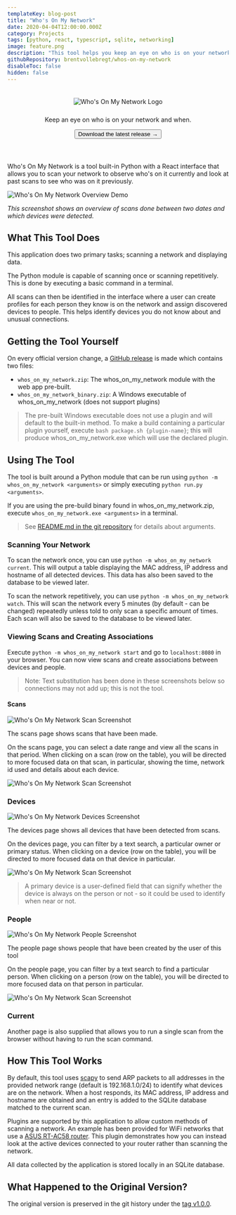 ```yaml
---
templateKey: blog-post
title: "Who's On My Network"
date: 2020-04-04T12:00:00.000Z
category: Projects
tags: [python, react, typescript, sqlite, networking]
image: feature.png
description: "This tool helps you keep an eye on who is on your network and when. Simply periodically scan your network, assign devices to people and view who is on your network."
githubRepository: brentvollebregt/whos-on-my-network
disableToc: false
hidden: false
---
```


<div align="center" style="padding: 20px 20px 40px 20px">
    <img src="/posts/whos-on-my-network/whos-on-my-network-logo.png" alt="Who's On My Network Logo" style="margin-bottom: 10px;">
    <p class="text-center">Keep an eye on who is on your network and when.</p>
    <a href="https://github.com/brentvollebregt/whos-on-my-network/releases"><button class="btn btn-outline-secondary" type="button">Download the latest release →</button></a>
</div>

Who's On My Network is a tool built-in Python with a React interface that allows you to scan your network to observe who's on it currently and look at past scans to see who was on it previously.

![Who's On My Network Overview Demo](overview-screenshot.png)

*This screenshot shows an overview of scans done between two dates and which devices were detected.*

## What This Tool Does
This application does two primary tasks; scanning a network and displaying data.

The Python module is capable of scanning once or scanning repetitively. This is done by executing a basic command in a terminal.

All scans can then be identified in the interface where a user can create profiles for each person they know is on the network and assign discovered devices to people. This helps identify devices you do not know about and unusual connections.




## Getting the Tool Yourself
On every official version change, a [GitHub release](https://github.com/brentvollebregt/whos-on-my-network/releases) is made which contains two files:

- `whos_on_my_network.zip`: The whos_on_my_network module with the web app pre-built.
- `whos_on_my_network_binary.zip`: A Windows executable of whos_on_my_network (does not support plugins)

> The pre-built Windows executable does not use a plugin and will default to the built-in method. To make a build containing a particular plugin yourself, execute `bash package.sh {plugin-name}`; this will produce whos_on_my_network.exe which will use the declared plugin.


## Using The Tool
The tool is built around a Python module that can be run using `python -m whos_on_my_network <arguments>` or simply executing `python run.py <arguments>`.

If you are using the pre-build binary found in whos_on_my_network.zip, execute `whos_on_my_network.exe <arguments>` in a terminal. 

> See [README.md in the git repository](https://github.com/brentvollebregt/whos-on-my-network#%EF%B8%8F-usage) for details about arguments.

### Scanning Your Network
To scan the network once, you can use `python -m whos_on_my_network current`. This will output a table displaying the MAC address, IP address and hostname of all detected devices. This data has also been saved to the database to be viewed later.

To scan the network repetitively, you can use `python -m whos_on_my_network watch`. This will scan the network every 5 minutes (by default - can be changed) repeatedly unless told to only scan a specific amount of times. Each scan will also be saved to the database to be viewed later.

### Viewing Scans and Creating Associations
Execute `python -m whos_on_my_network start` and go to `localhost:8080` in your browser. You can now view scans and create associations between devices and people.

> Note: Text substitution has been done in these screenshots below so connections may not add up; this is not the tool. 

#### Scans
![Who's On My Network Scan Screenshot](scans-screenshot.png)

The scans page shows scans that have been made.

On the scans page, you can select a date range and view all the scans in that period. When clicking on a scan (row on the table), you will be directed to more focused data on that scan, in particular, showing the time, network id used and details about each device.

![Who's On My Network Scan Screenshot](scan-screenshot.png)

### Devices
![Who's On My Network Devices Screenshot](devices-screenshot.png)

The devices page shows all devices that have been detected from scans.

On the devices page, you can filter by a text search, a particular owner or primary status. When clicking on a device (row on the table), you will be directed to more focused data on that device in particular.

![Who's On My Network Scan Screenshot](device-screenshot.png)

> A primary device is a user-defined field that can signify whether the device is always on the person or not - so it could be used to identify when near or not.

### People
![Who's On My Network People Screenshot](people-screenshot.png)

The people page shows people that have been created by the user of this tool

On the people page, you can filter by a text search to find a particular person. When clicking on a person (row on the table), you will be directed to more focused data on that person in particular.

![Who's On My Network Scan Screenshot](person-screenshot.png)

### Current
Another page is also supplied that allows you to run a single scan from the browser without having to run the scan command.

## How This Tool Works
By default, this tool uses [scapy](https://scapy.net/) to send ARP packets to all addresses in the provided network range (default is 192.168.1.0/24) to identify what devices are on the network. When a host responds, its MAC address, IP address and hostname are obtained and an entry is added to the SQLite database matched to the current scan.

Plugins are supported by this application to allow custom methods of scanning a network. An example has been provided for WiFi networks that use a [ASUS RT-AC58 router](https://github.com/brentvollebregt/whos-on-my-network/blob/master/whos_on_my_network/plugins/asus-rt-ac58u.py). This plugin demonstrates how you can instead look at the active devices connected to your router rather than scanning the network.

All data collected by the application is stored locally in an SQLite database.

## What Happened to the Original Version?
The original version is preserved in the git history under the [tag v1.0.0](https://github.com/brentvollebregt/whos-on-my-network/tree/v1.0.0).
